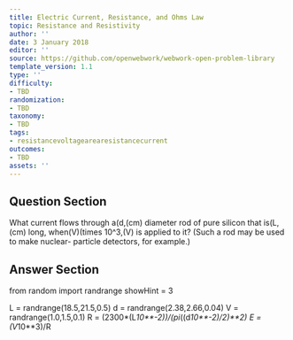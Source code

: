 ```yaml
---
title: Electric Current, Resistance, and Ohms Law
topic: Resistance and Resistivity
author: ''
date: 3 January 2018
editor: ''
source: https://github.com/openwebwork/webwork-open-problem-library
template_version: 1.1
type: ''
difficulty:
- TBD
randomization:
- TBD
taxonomy:
- TBD
tags:
- resistancevoltagearearesistancecurrent
outcomes:
- TBD
assets: ''
---
```


## Question Section 

What current flows through a(d,(cm) diameter rod of pure silicon that is(L,(cm) long, when(V)(times 10^3,(V) is applied to it? (Such a rod may be used to make nuclear- particle detectors, for example.)



## Answer Section

from random import randrange
showHint = 3


L = randrange(18.5,21.5,0.5)
d = randrange(2.38,2.66,0.04)
V = randrange(1.0,1.5,0.1)
R = (2300*(L*10**-2))/(pi*((d*10**-2)/2)**2)
E = (V*10**3)/R
